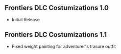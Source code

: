 ## Frontiers DLC Costumizations 1.0
- Initial Release

## Frontiers DLC Costumizations 1.1
- Fixed weight painting for adventurer's trasure outfit
